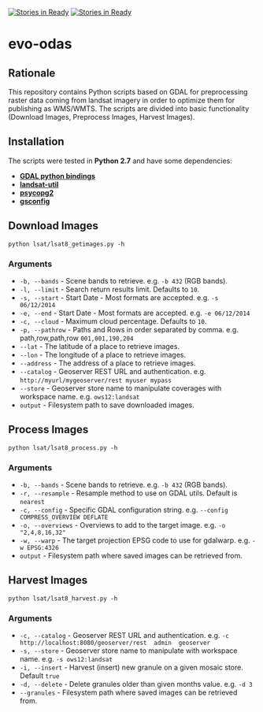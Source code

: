 [![Stories in Ready](https://badge.waffle.io/geosolutions-it/evo-odas.png?label=ready&title=Ready)](https://waffle.io/geosolutions-it/evo-odas)
[![Stories in Ready](https://badge.waffle.io/geosolutions-it/evo-odas.png?label=ready&title=Ready)](https://waffle.io/geosolutions-it/evo-odas)
# evo-odas

## Rationale
This repository contains Python scripts based on GDAL for preprocessing raster data coming from landsat imagery in order to optimize them for publishing as WMS/WMTS.
The scripts are divided into basic functionality (Download Images, Preprocess Images, Harvest Images).

## Installation
The scripts were tested in **Python 2.7** and have some dependencies:
 * **[GDAL python bindings](https://pypi.python.org/pypi/GDAL/)**
 * **[landsat-util](https://pypi.python.org/pypi/landsat-util)**
 * **[psycopg2](https://pypi.python.org/pypi/psycopg2)**
 * **[gsconfig](https://pypi.python.org/pypi/gsconfig)**

## Download Images

`python lsat/lsat8_getimages.py -h`

### Arguments
* `-b, --bands` - Scene bands to retrieve. e.g. `-b 432` (RGB bands).
* `-l, --limit` - Search return results limit. Defaults to `10`.
* `-s, --start` - Start Date - Most formats are accepted. e.g. `-s 06/12/2014`
* `-e, --end` - Start Date - Most formats are accepted. e.g. `-e 06/12/2014`
* `-c, --cloud` - Maximum cloud percentage. Defaults to `10`.
* `-p, --pathrow` - Paths and Rows in order separated by comma. e.g. path,row,path,row `001,001,190,204`
* `--lat` - The latitude of a place to retrieve images.
* `--lon` - The longitude of a place to retrieve images.
* `--address` - The address of a place to retrieve images.
* `--catalog` - Geoserver REST URL and authentication. e.g. `http://myurl/mygeoserver/rest myuser mypass` 
* `--store` - Geoserver store name to manipulate coverages with workspace name. e.g. `ows12:landsat`
* `output` - Filesystem path to save downloaded images.

## Process Images

`python lsat/lsat8_process.py -h`

### Arguments
* `-b, --bands` - Scene bands to retrieve. e.g. `-b 432` (RGB bands).
* `-r, --resample` - Resample method to use on GDAL utils. Default is `nearest`
* `-c, --config` - Specific GDAL configuration string. e.g. `--config COMPRESS_OVERVIEW DEFLATE`
* `-o, --overviews` - Overviews to add to the target image. e.g. `-o "2,4,8,16,32"`
* `-w, --warp` - The target projection EPSG code to use for gdalwarp. e.g. `-w EPSG:4326`
* `output` - Filesystem path where saved images can be retrieved from.

## Harvest Images

`python lsat/lsat8_harvest.py -h`

### Arguments
* `-c, --catalog` - Geoserver REST URL and authentication. e.g. `-c http://localhost:8080/geoserver/rest  admin  geoserver`
* `-s, --store` - Geoserver store name to manipulate with workspace name. e.g. `-s ows12:landsat`
* `-i, --insert` - Harvest (insert) new granule on a given mosaic store. Default `true`
* `-d, --delete` - Delete granules older than given months value. e.g. `-d 3`
* `--granules` - Filesystem path where saved images can be retrieved from.
